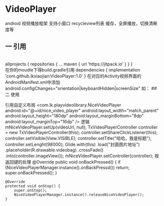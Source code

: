 # VideoPlayer
android 视频播放框架  支持小窗口  recycleview列表  缓存，全屏播放，切换清晰度等
## 一 引用
</br>
  allprojects {
    repositories {
      ...
      maven { url 'https://jitpack.io' }
    }
}
</br>
在你的moudle下得build.gradle引用
dependencies {
implementation 'com.github.lkxiaojian:VideoPlayer:1.0'
}
在对应的Activity视频界面的AndroidManifest.xml中添加android:configChanges="orientation|keyboardHidden|screenSize"
如：        <activity
            android:name=".RecycleViewActivity"
            android:configChanges="orientation|keyboardHidden|screenSize"
            android:screenOrientation="portrait" />
   ## 二 使用
  
  引用自定义布局
      <com.lk.playvideolibrary.NiceVideoPlayer
        android:id="@+id/nice_video_player"
        android:layout_width="match_parent"
        android:layout_height="180dp"
        android:layout_marginBottom="8dp"
        android:layout_marginTop="16dp" />
     逻辑
        mNiceVideoPlayer.setUp(videoUrl, null);
        TxVideoPlayerController controller = new TxVideoPlayerController(this);
        controller.setShareClickListener(this);
        controller.setVisible(View.VISIBLE);
        controller.setTitle("哈哈，我是标题");
        controller.setLenght(98000);
        Glide.with(this)
                .load("封面图片地址")
                .placeholder(R.drawable.videobag)
                .crossFade()
                .into(controller.imageView());
        mNiceVideoPlayer.setController(controller);
       按返回键的处理
         @Override
    public void onBackPressed() {
        if (NiceVideoPlayerManager.instance().onBackPressd()) return;
        super.onBackPressed();
    }

    @Override
    protected void onStop() {
        super.onStop();
        NiceVideoPlayerManager.instance().releaseNiceVideoPlayer();
    }
    
        
